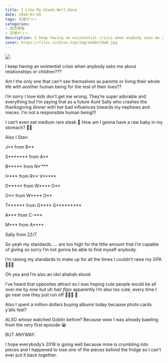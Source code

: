```yaml
---
title: I.Like.My.Steak.Well.Done
date: 2018-01-05
tags: 天城サリー
categories: 
- 成员博客
- 天城サリー
description: I keep having an existential crisis when anybody asks me about relationships or children??? Am I the only one that can’t see themselves as parents or living their whole life with another human bein...
cover: https://files.zzzhxxx.top/img/mob8z7dw0.jpg 
---
```

![](https://files.zzzhxxx.top/img/mob8z7dw0.jpg)

I keep having an existential crisis when anybody asks me about relationships or children??? 


Am I the only one that can’t see themselves as parents or living their whole life with another human being for the rest of their lives?? 


I’m sorry I love kids don’t get me wrong. They’re super adorable and everything but I’m saying that as a future Aunt Sally who crashes the thanksgiving dinner with her bad influences towards my nephews and nieces. I’m not a responsible human being!!! 


I can’t even eat medium rare steak 🥩
How am I gonna have a raw baby in my stomach? 👶🏻 


Also I Stan:


J** from B**

S******* from A** 

B***** from N*’***

I**** from R** V*****

D***** from W**** O**

O** from W**** O** 

T****** from G**** G*********

A*** from C-***

M*** from A****

Sally from 22/7


So yeah my standards..... are too high for the little amount that I’m capable of giving so sorry I’m not gonna be able to find myself anybody. 

I’m raising my standards to make up for all the times I couldn’t raise my GPA 🤷🏻‍♀️

Oh yea and I’m also an idol ahahah *shook* 

I’ve heard that opposites attract so I was hoping cute people would be all over me by now but uh *hair flips* apparently I’m also too cute, every time I go near one they just run off 🏃🏻‍♀️ 🌛

Also I spent a million dollars buying albums today because photo cards y’alls feel? 



ALSO whose watched Goblin before? Because wow I was already bawling from the very first episode 😭 

BUT ANYWAY. 

I hope everybody’s 2018 is going well because mine is crumbling into pieces and I happened to lose one of the pieces behind the fridge so I can’t ever put it back together. 



